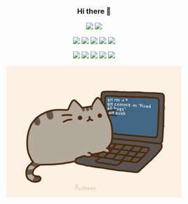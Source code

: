 <div align='center' >
 
### Hi there 👋 
![](https://img.shields.io/badge/macOS-12-2376bc?style=flat-square&logo=apple&logoColor=ffffff)
![](https://img.shields.io/badge/IDE-JetBrains-blue?style=flat-square&logo=jetbrains&logoColor=ffffff)

![](https://img.shields.io/badge/-Git-f05032?style=flat-square&logo=git&logoColor=white)
![](https://img.shields.io/badge/-Linux-fcc624?style=flat-square&logo=linux&logoColor=white)
![](https://img.shields.io/badge/-Docker-2496ED?style=flat-square&logo=docker&logoColor=ffffff)
![](https://img.shields.io/badge/-Nginx-269539?style=flat-square&logo=nginx&logoColor=ffffff)
![](https://img.shields.io/badge/-Java-D9171B?style=flat-square&logo=spring&logoColor=ffffff)

![](https://img.shields.io/badge/-HTML5-E34F26?style=flat-square&logo=html5&logoColor=white)
![](https://img.shields.io/badge/-CSS3-1572B6?style=flat-square&logo=css3&logoColor=white)
![](https://img.shields.io/badge/-JavaScript-f7e018?style=flat-square&logo=javascript&logoColor=white)
![](https://img.shields.io/badge/-Vue.js-4fc08d?style=flat-square&logo=vue.js&logoColor=ffffff)
![](https://img.shields.io/badge/-React.js-61dafb?style=flat-square&logo=react&logoColor=ffffff)
</div>

<div align='center'>
<img align="center" alt="GIF" src="https://raw.githubusercontent.com/DixCouleur/DixCouleur/main/pusheencode.gif" /> 
</div>
